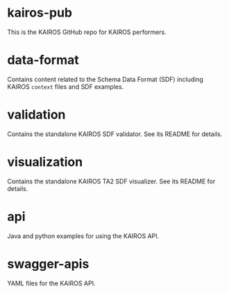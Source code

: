 # kairos-pub

This is the KAIROS GitHub repo for KAIROS performers.

# data-format

Contains content related to the Schema Data Format (SDF) including KAIROS `context` files and SDF examples.

# validation

Contains the standalone KAIROS SDF validator.  See its README for details.

# visualization

Contains the standalone KAIROS TA2 SDF visualizer.  See its README for details.

# api

Java and python examples for using the KAIROS API.

# swagger-apis

YAML files for the KAIROS API.
